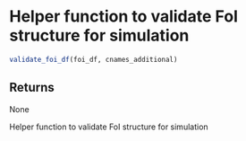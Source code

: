 # Helper function to validate FoI structure for simulation

```r
validate_foi_df(foi_df, cnames_additional)
```

## Returns

None

Helper function to validate FoI structure for simulation
